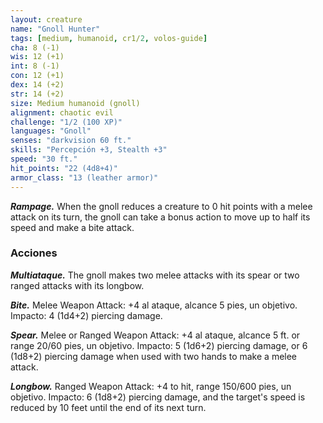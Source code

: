 ```yaml
---
layout: creature
name: "Gnoll Hunter"
tags: [medium, humanoid, cr1/2, volos-guide]
cha: 8 (-1)
wis: 12 (+1)
int: 8 (-1)
con: 12 (+1)
dex: 14 (+2)
str: 14 (+2)
size: Medium humanoid (gnoll)
alignment: chaotic evil
challenge: "1/2 (100 XP)"
languages: "Gnoll"
senses: "darkvision 60 ft."
skills: "Percepción +3, Stealth +3"
speed: "30 ft."
hit_points: "22 (4d8+4)"
armor_class: "13 (leather armor)"
---
```


***Rampage.*** When the gnoll reduces a creature to 0 hit points with a melee attack on its turn, the gnoll can take a bonus action to move up to half its speed and make a bite attack.

### Acciones

***Multiataque.*** The gnoll makes two melee attacks with its spear or two ranged attacks with its longbow.

***Bite.*** Melee Weapon Attack: +4 al ataque, alcance 5 pies, un objetivo. Impacto: 4 (1d4+2) piercing damage.

***Spear.*** Melee or Ranged Weapon Attack: +4 al ataque, alcance 5 ft. or range 20/60 pies, un objetivo. Impacto: 5 (1d6+2) piercing damage, or 6 (1d8+2) piercing damage when used with two hands to make a melee attack.

***Longbow.*** Ranged Weapon Attack: +4 to hit, range 150/600 pies, un objetivo. Impacto: 6 (1d8+2) piercing damage, and the target's speed is reduced by 10 feet until the end of its next turn.